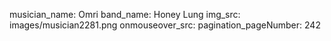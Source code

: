musician_name: Omri
band_name: Honey Lung
img_src: images/musician2281.png
onmouseover_src: 
pagination_pageNumber: 242